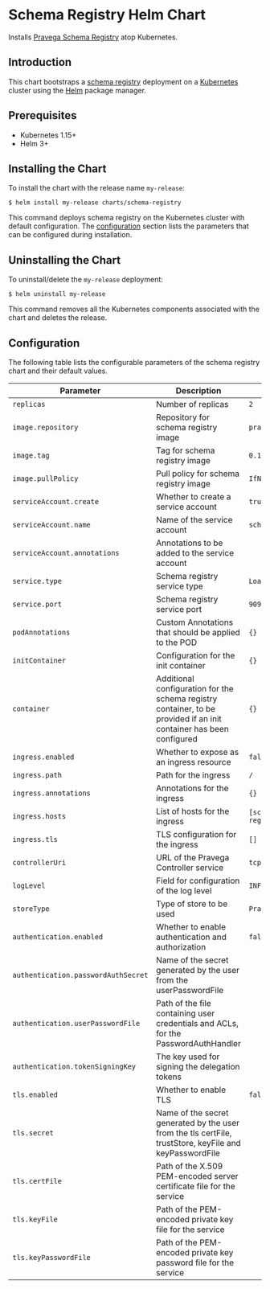 <!--

  Copyright (c) Dell Inc., or its subsidiaries. All Rights Reserved.

  Licensed under the Apache License, Version 2.0 (the "License");
  you may not use this file except in compliance with the License.
  You may obtain a copy of the License at

  http://www.apache.org/licenses/LICENSE-2.0

-->

# Schema Registry Helm Chart

Installs [Pravega Schema Registry](https://github.com/pravega/schema-registry) atop Kubernetes.

## Introduction

This chart bootstraps a [schema registry](https://github.com/pravega/schema-registry) deployment on a [Kubernetes](http://kubernetes.io) cluster using the [Helm](https://helm.sh) package manager.

## Prerequisites
  - Kubernetes 1.15+
  - Helm 3+

## Installing the Chart

To install the chart with the release name `my-release`:

```
$ helm install my-release charts/schema-registry
```

This command deploys schema registry on the Kubernetes cluster with default configuration. The [configuration](#configuration) section lists the parameters that can be configured during installation.

## Uninstalling the Chart

To uninstall/delete the `my-release` deployment:

```
$ helm uninstall my-release
```

This command removes all the Kubernetes components associated with the chart and deletes the release.

## Configuration

The following table lists the configurable parameters of the schema registry chart and their default values.

| Parameter | Description | Default |
| ----- | ----------- | ------ |
| `replicas` | Number of replicas | `2` |
| `image.repository` | Repository for schema registry image | `pravega/schemaregistry` |
| `image.tag` | Tag for schema registry image | `0.1.0` |
| `image.pullPolicy` | Pull policy for schema registry image | `IfNotPresent` |
| `serviceAccount.create` | Whether to create a service account | `true` |
| `serviceAccount.name` | Name of the service account | `schema-registry` |
| `serviceAccount.annotations` | Annotations to be added to the service account | |
| `service.type` | Schema registry service type | `LoadBalancer` |
| `service.port` | Schema registry service port | `9092` |
| `podAnnotations` | Custom Annotations that should be applied to the POD | `{}` |
| `initContainer` | Configuration for the init container | `{}` |
| `container` | Additional configuration for the schema registry container, to be provided if an init container has been configured | `{}` |
| `ingress.enabled` | Whether to expose as an ingress resource | `false` |
| `ingress.path` | Path for the ingress | `/` |
| `ingress.annotations` | Annotations for the ingress | `{}` |
| `ingress.hosts` | List of hosts for the ingress | `[schema-registry.pravega.com]` |
| `ingress.tls` | TLS configuration for the ingress | `[]` |
| `controllerUri` | URL of the Pravega Controller service | `tcp://localhost:9090` |
| `logLevel` | Field for configuration of the log level | `INFO` |
| `storeType` | Type of store to be used | `Pravega` |
| `authentication.enabled` | Whether to enable authentication and authorization | `false` |
| `authentication.passwordAuthSecret` | Name of the secret generated by the user from the userPasswordFile | |
| `authentication.userPasswordFile` | Path of the file containing user credentials and ACLs, for the PasswordAuthHandler | |
| `authentication.tokenSigningKey` | The key used for signing the delegation tokens | |
| `tls.enabled` | Whether to enable TLS | `false` |
| `tls.secret` | Name of the secret generated by the user from the tls certFile, trustStore, keyFile and keyPasswordFile | |
| `tls.certFile` | Path of the X.509 PEM-encoded server certificate file for the service | |
| `tls.keyFile` | Path of the PEM-encoded private key file for the service | |
| `tls.keyPasswordFile` | Path of the PEM-encoded private key password file for the service | |
